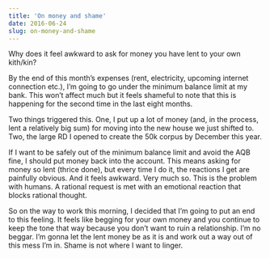 ```yaml
---
title: 'On money and shame'
date: 2016-06-24
slug: on-money-and-shame
---
```

Why does it feel awkward to ask for money you have lent to your own kith/kin?

By the end of this month’s expenses (rent, electricity, upcoming internet connection etc.), I’m going to go under the minimum balance limit at my bank. This won’t affect much but it feels shameful to note that this is happening for the second time in the last eight months.

Two things triggered this. One, I put up a lot of money (and, in the process, lent a relatively big sum) for moving into the new house we just shifted to. Two, the large RD I opened to create the 50k corpus by December this year.

If I want to be safely out of the minimum balance limit and avoid the AQB fine, I should put money back into the account. This means asking for money so lent (thrice done), but every time I do it, the reactions I get are painfully obvious. And it feels awkward. Very much so. This is the problem with humans. A rational request is met with an emotional reaction that blocks rational thought.

So on the way to work this morning, I decided that I’m going to put an end to this feeling. It feels like begging for your own money and you continue to keep the tone that way because you don’t want to ruin a relationship. I’m no beggar. I’m gonna let the lent money be as it is and work out a way out of this mess I’m in. Shame is not where I want to linger.